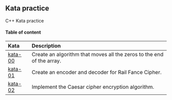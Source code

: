 
## Kata practice

C++ Kata practice 

#### Table of content

| Kata      | Description                                                 |
| :-------- | :---------------------------------------------------------- |
| [kata-00](./kata-00/) | Create an algorithm that moves all the zeros to the end of the array.|
| [kata-01](./kata-01/) | Create an encoder and decoder for Rail Fance Cipher.|
| [kata-02](./kata-02/) | Implement the Caesar cipher encryption algorithm.|
